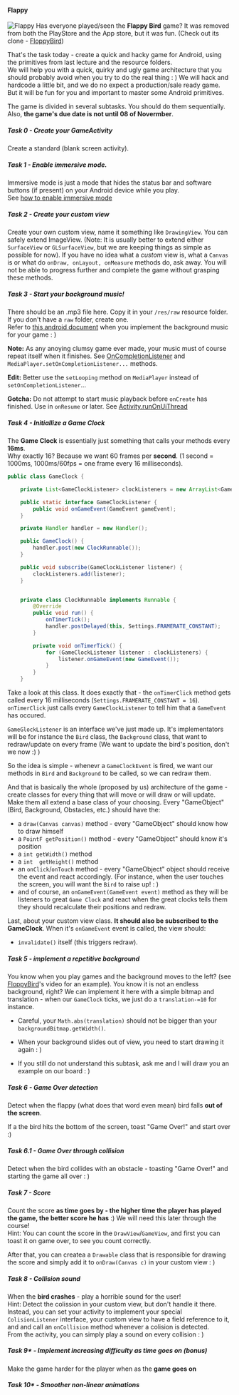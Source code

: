#### Flappy
![Flappy](http://i.imgur.com/0rN7qdX.png)
Has everyone played/seen the **Flappy Bird** game? It was removed from both the PlayStore and the App store, but it was fun. (Check out its clone - [FloppyBird](https://play.google.com/store/apps/details?id=floppy.bird))

 
That's the task today - create a quick and hacky game for Android, using the primitives from last lecture and the resource folders.  
We will help you with a quick, quirky and ugly game architecture that you should probably avoid when you try to do the real thing : )  We will hack and hardcode a little bit, and we do no expect a production/sale ready game. But it will be fun for you and important to master some Android primitives.

The game is divided in several subtasks. You should do them sequentially. Also, **the game's due date is not until 08 of Novermber**.


##### Task 0 - Create your GameActivity
Create a standard (blank screen activity).

##### Task 1 - Enable immersive mode.
Immersive mode is just a mode that hides the status bar and software buttons (if present) on your Android device while you play.  
See [how to enable immersive mode](https://developer.android.com/training/system-ui/immersive.html)

##### Task 2 - Create your custom view
Create your own custom view, name it something like `DrawingView`. You can safely extend ImageView. (Note: It is usually better to extend either `SurfaceView` or `GLSurfaceView`, but we are keeping things as simple as possible for now). If you have no idea what a *custom* view is, what a `Canvas` is or what do `onDraw, onLayout, onMeasure` methods do, ask away. You will not be able to progress further and complete the game without grasping these methods.

##### Task 3 - Start your background music!
There should be an .mp3 file here. Copy it in your `/res/raw` resource folder. If you don't have a `raw` folder, create one.   
Refer to [this android document](http://developer.android.com/guide/topics/media/mediaplayer.html) when you implement the background music for your game : )  

**Note:** As any anoying clumsy game ever made, your music must of course repeat itself when it finishes. See [OnCompletionListener](http://developer.android.com/reference/android/media/MediaPlayer.OnCompletionListener.html) and `MediaPlayer.setOnCompletionListener...` methods.

**Edit:** Better use the `setLooping` method on `MediaPlayer` instead of `setOnCompletionListener`...

**Gotcha:** Do not attempt to start music playback before `onCreate` has finished. Use in `onResume` or later. See [Activity.runOnUiThread](http://developer.android.com/reference/android/app/Activity.html#runOnUiThread(java.lang.Runnable)) 

##### Task 4 - Initiallize a Game Clock
The **Game Clock** is essentially just something that calls your methods every **16ms**.   
Why exactly 16? Because we want 60 frames per **second**. (1 second = 1000ms, 1000ms/60fps = one frame every 16 milliseconds).

```java
public class GameClock {

    private List<GameClockListener> clockListeners = new ArrayList<GameClockListener>();

    public static interface GameClockListener {
        public void onGameEvent(GameEvent gameEvent);
    }

    private Handler handler = new Handler();

    public GameClock() {
        handler.post(new ClockRunnable());
    }

    public void subscribe(GameClockListener listener) {
        clockListeners.add(listener);
    }


    private class ClockRunnable implements Runnable {
        @Override
        public void run() {
            onTimerTick();
            handler.postDelayed(this, Settings.FRAMERATE_CONSTANT);
        }

        private void onTimerTick() {
            for (GameClockListener listener : clockListeners) {
                listener.onGameEvent(new GameEvent());
            }
        }
    }
```

Take a look at this class. It does exactly that - the `onTimerClick` method gets called every 16 milliseconds (`Settings.FRAMERATE_CONSTANT = 16`). 
`onTimerClick` just calls every `GameClockListener` to tell him that a `GameEvent` has occured.

`GameGlockListener` is an interface we've just made up. It's implementators will be for instance the `Bird` class, the `Background` class, that want to redraw/update on every frame (We want to update the bird's position, don't we now :) )  

So the idea is simple - whenevr a `GameClockEvent` is fired, we want our methods in `Bird` and `Background` to be called, so we can redraw them. 

And that is basically the whole (proposed by us) architecture of the game - create classes for every thing that will move or will draw or will update. Make them all extend a base class of your choosing. Every "GameObject" (Bird, Background, Obstacles, etc.)  should have the:
- a `draw(Canvas canvas)` method - every "GameObject" should know how to draw himself
- a `PointF getPosition()` method - every "GameObject" should know it's position
- a `int getWidth()` method
- a `int  getHeight()` method
- an `onClick`/`onTouch` method - every "GameObject" object should receive the event and react accordingly. (For instance, when the user touches the screen, you will want the `Bird` to raise up! : ) 
- and of course, an `onGameEvent(GameEvent event)` method as they will be listeners to great `Game Clock` and react when the great clocks tells them they should recalculate their positions and redraw.

Last, about your custom view class. **It should also be subscribed to the GameClock**. When it's `onGameEvent`  event is called, the view should:
- `invalidate()` itself (this triggers redraw).


##### Task 5 - implement a repetitive background
You know when you play games and the background moves to the left? (see [FloppyBird](https://play.google.com/store/apps/details?id=floppy.bird)'s video for an example). You know it is not an endless background, right? We can implement it here with a simple bitmap and translation - when our `GameClock` ticks, we just do a `translation-=10` for instance. 
- Careful, your `Math.abs(translation)` should not be bigger than your `backgroundBitmap.getWidth()`.
- When your background slides out of view, you need to start drawing it again : )

- If you still do not understand this subtask, ask me and I will draw you an example on our board : )


##### Task 6 - Game Over detection
Detect when the flappy (what does that word even mean) bird falls **out of the screen**. 

If a the bird hits the bottom of the screen, toast "Game Over!" and start over :)

##### Task 6.1 - Game Over through collision
Detect when the bird collides with an obstacle - toasting "Game Over!" and starting the game all over : )

##### Task 7 - Score
Count the score **as time goes by - the higher time the player has played the game, the better score he has** :) We will need this later through the course!  
Hint: You can count the score in the `DrawView`/`GameView`, and first you can toast it on game over, to see you count correctly.   

After that, you can createa a `Drawable` class that is responsible for drawing the score and simply add it to `onDraw(Canvas c)` in your custom view : )

##### Task 8 - Collision sound 
When the **bird crashes** - play a horrible sound for the user!   
Hint: Detect the colission in your custom view, but don't handle it there. 
Instead, you can set your activity to implement your special `ColisionListener` interface, your custom view to have a field reference to it, and and call an `onCollision` method whenever a colision is detected.  
From the activity, you can simply play a sound on every collision : )

##### Task 9* - Implement increasing difficulty as time goes on (bonus)
Make the game harder for the player when as the **game goes on**

##### Task 10* - Smoother non-linear animations 

